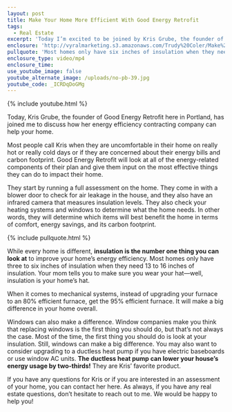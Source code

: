 ```yaml
---
layout: post
title: Make Your Home More Efficient With Good Energy Retrofit
tags:
  - Real Estate
excerpt: 'Today I’m excited to be joined by Kris Grube, the founder of Good Energy Retrofit, to discuss how you can make your home more comfortable and energy efficient while saving money on your energy bills.'
enclosure: 'http://vyralmarketing.s3.amazonaws.com/Trudy%20Coler/Make%20Your%20Home%20More%20Efficient%20With%20Good%20Energy%20Retrofit.mp4'
pullquote: 'Most homes only have six inches of insulation when they need 16!'
enclosure_type: video/mp4
enclosure_time:
use_youtube_image: false
youtube_alternate_image: /uploads/no-pb-39.jpg
youtube_code: _ICRDqDoGMg
---
```



{% include youtube.html %}

Today, Kris Grube, the founder of Good Energy Retrofit here in Portland, has joined me to discuss how her energy efficiency contracting company can help your home.

Most people call Kris when they are uncomfortable in their home on really hot or really cold days or if they are concerned about their energy bills and carbon footprint. Good Energy Retrofit will look at all of the energy-related components of their plan and give them input on the most effective things they can do to impact their home.

They start by running a full assessment on the home. They come in with a blower door to check for air leakage in the house, and they also have an infrared camera that measures insulation levels. They also check your heating systems and windows to determine what the home needs. In other words, they will determine which items will best benefit the home in terms of comfort, energy savings, and its carbon footprint.

{% include pullquote.html %}

While every home is different, **insulation is the number one thing you can look at** to improve your home’s energy efficiency. Most homes only have three to six inches of insulation when they need 13 to 16 inches of insulation. Your mom tells you to make sure you wear your hat—well, insulation is your home’s hat.

When it comes to mechanical systems, instead of upgrading your furnace to an 80% efficient furnace, get the 95% efficient furnace. It will make a big difference in your home overall.

Windows can also make a difference. Window companies make you think that replacing windows is the first thing you should do, but that’s not always the case. Most of the time, the first thing you should do is look at your insulation. Still, windows can make a big difference. You may also want to consider upgrading to a ductless heat pump if you have electric baseboards or use window AC units. **The ductless heat pump can lower your house’s energy usage by two-thirds!** They are Kris’ favorite product.

If you have any questions for Kris or if you are interested in an assessment of your home, you can contact her here. As always, if you have any real estate questions, don’t hesitate to reach out to me. We would be happy to help you!